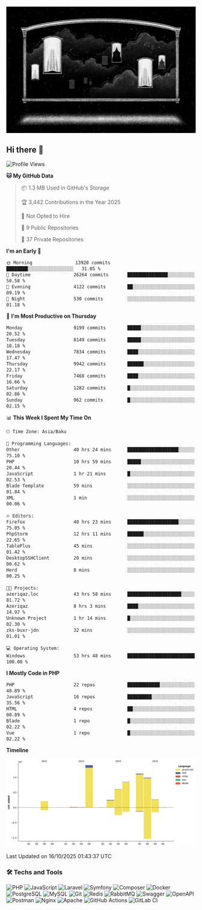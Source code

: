 <!--WALLPAPER-->
<p align='center'>
  <img src='assets/wallpapers/4.gif' alt='Banner'>
</p>
<!--/WALLPAPER-->

## Hi there 👋

<!--START_SECTION:waka-->
![Profile Views](http://img.shields.io/badge/Profile%20Views-0-blue)

**🐱 My GitHub Data** 

> 📦 1.3 MB Used in GitHub's Storage 
 > 
> 🏆 3,442 Contributions in the Year 2025
 > 
> 🚫 Not Opted to Hire
 > 
> 📜 9 Public Repositories 
 > 
> 🔑 37 Private Repositories 
 > 
**I'm an Early 🐤** 

```text
🌞 Morning                13920 commits       ████████░░░░░░░░░░░░░░░░░   31.05 % 
🌆 Daytime                26264 commits       ███████████████░░░░░░░░░░   58.58 % 
🌃 Evening                4122 commits        ██░░░░░░░░░░░░░░░░░░░░░░░   09.19 % 
🌙 Night                  530 commits         ░░░░░░░░░░░░░░░░░░░░░░░░░   01.18 % 
```
📅 **I'm Most Productive on Thursday** 

```text
Monday                   9199 commits        █████░░░░░░░░░░░░░░░░░░░░   20.52 % 
Tuesday                  8149 commits        █████░░░░░░░░░░░░░░░░░░░░   18.18 % 
Wednesday                7834 commits        ████░░░░░░░░░░░░░░░░░░░░░   17.47 % 
Thursday                 9942 commits        ██████░░░░░░░░░░░░░░░░░░░   22.17 % 
Friday                   7468 commits        ████░░░░░░░░░░░░░░░░░░░░░   16.66 % 
Saturday                 1282 commits        █░░░░░░░░░░░░░░░░░░░░░░░░   02.86 % 
Sunday                   962 commits         █░░░░░░░░░░░░░░░░░░░░░░░░   02.15 % 
```


📊 **This Week I Spent My Time On** 

```text
🕑︎ Time Zone: Asia/Baku

💬 Programming Languages: 
Other                    40 hrs 24 mins      ███████████████████░░░░░░   75.10 % 
PHP                      10 hrs 59 mins      █████░░░░░░░░░░░░░░░░░░░░   20.44 % 
JavaScript               1 hr 21 mins        █░░░░░░░░░░░░░░░░░░░░░░░░   02.53 % 
Blade Template           59 mins             ░░░░░░░░░░░░░░░░░░░░░░░░░   01.84 % 
XML                      1 min               ░░░░░░░░░░░░░░░░░░░░░░░░░   00.06 % 

🔥 Editors: 
Firefox                  40 hrs 23 mins      ███████████████████░░░░░░   75.05 % 
PhpStorm                 12 hrs 11 mins      ██████░░░░░░░░░░░░░░░░░░░   22.65 % 
TablePlus                45 mins             ░░░░░░░░░░░░░░░░░░░░░░░░░   01.42 % 
DesktopSSHClient         20 mins             ░░░░░░░░░░░░░░░░░░░░░░░░░   00.62 % 
Herd                     8 mins              ░░░░░░░░░░░░░░░░░░░░░░░░░   00.25 % 

🐱‍💻 Projects: 
azeriqaz.loc             43 hrs 58 mins      ████████████████████░░░░░   81.72 % 
Azeriqaz                 8 hrs 3 mins        ████░░░░░░░░░░░░░░░░░░░░░   14.97 % 
Unknown Project          1 hr 14 mins        █░░░░░░░░░░░░░░░░░░░░░░░░   02.30 % 
zks-buxr-jdn             32 mins             ░░░░░░░░░░░░░░░░░░░░░░░░░   01.01 % 

💻 Operating System: 
Windows                  53 hrs 48 mins      █████████████████████████   100.00 % 
```

**I Mostly Code in PHP** 

```text
PHP                      22 repos            ████████████░░░░░░░░░░░░░   48.89 % 
JavaScript               16 repos            █████████░░░░░░░░░░░░░░░░   35.56 % 
HTML                     4 repos             ██░░░░░░░░░░░░░░░░░░░░░░░   08.89 % 
Blade                    1 repo              █░░░░░░░░░░░░░░░░░░░░░░░░   02.22 % 
Vue                      1 repo              █░░░░░░░░░░░░░░░░░░░░░░░░   02.22 % 
```



**Timeline**

![Lines of Code chart](https://raw.githubusercontent.com/feridnesibzade/feridnesibzade/main/assets/bar_graph.png)


 Last Updated on 16/10/2025 01:43:37 UTC
<!--END_SECTION:waka-->

### 🛠️ Techs and Tools

![PHP](https://img.shields.io/badge/PHP-777BB4?style=for-the-badge&logo=php&logoColor=white)
![JavaScript](https://img.shields.io/badge/JavaScript-F7DF1E?style=for-the-badge&logo=javascript&logoColor=000)
![Laravel](https://img.shields.io/badge/Laravel-F55247?style=for-the-badge&logo=laravel&logoColor=white)
![Symfony](https://img.shields.io/badge/Symfony-000000?style=for-the-badge&logo=symfony&logoColor=white)
![Composer](https://img.shields.io/badge/Composer-885630?style=for-the-badge&logo=composer&logoColor=white)
![Docker](https://img.shields.io/badge/Docker-2496ED?style=for-the-badge&logo=docker&logoColor=white)
![PostgreSQL](https://img.shields.io/badge/PostgreSQL-4169E1?style=for-the-badge&logo=postgresql&logoColor=white)
![MySQL](https://img.shields.io/badge/MySQL-4479A1?style=for-the-badge&logo=mysql&logoColor=white)
![Git](https://img.shields.io/badge/Git-F05032?style=for-the-badge&logo=git&logoColor=white)
![Redis](https://img.shields.io/badge/Redis-DC382D?style=for-the-badge&logo=redis&logoColor=white)
![RabbitMQ](https://img.shields.io/badge/RabbitMQ-FF6600?style=for-the-badge&logo=rabbitmq&logoColor=white)
![Swagger](https://img.shields.io/badge/Swagger-85EA2D?style=for-the-badge&logo=swagger&logoColor=black)
![OpenAPI](https://img.shields.io/badge/OpenAPI-6BA539?style=for-the-badge&logo=openapiinitiative&logoColor=white)
![Postman](https://img.shields.io/badge/Postman-FF6C37?style=for-the-badge&logo=postman&logoColor=white)
![Nginx](https://img.shields.io/badge/Nginx-009639?style=for-the-badge&logo=nginx&logoColor=white)
![Apache](https://img.shields.io/badge/Apache-D22128?style=for-the-badge&logo=apache&logoColor=white)
![GitHub Actions](https://img.shields.io/badge/GitHub%20Actions-2088FF?style=for-the-badge&logo=githubactions&logoColor=white)
![GitLab CI](https://img.shields.io/badge/GitLab%20CI-FC6D26?style=for-the-badge&logo=gitlab&logoColor=white)

